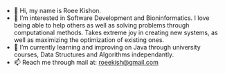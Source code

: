 - 👋 Hi, my name is Roee Kishon.
- 👀 I’m interested in Software Development and Bioninformatics.
  I love being able to help others as well as solving problems through computational methods. Takes extreme joy in creating new systems,
  as well as maximizing the optimization of existing ones.
- 🌱 I’m currently learning and improving on Java through university courses, Data Structures and Algorithms independantly.
- 📫 Reach me through mail at: roeekish@gmail.com
